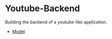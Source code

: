 # Youtube-Backend

Building the backend of a youtube-like application.

- [Model](https://app.eraser.io/workspace/YtPqZ1VogxGy1jzIDkzj)